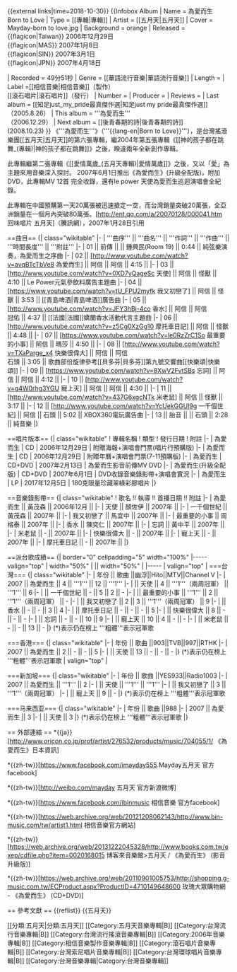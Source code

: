 {{external links|time=2018-10-30}}
{{Infobox Album
|  Name        = 為愛而生<br>Born to Love
|  Type        = [[專輯|專輯]]
|  Artist      = [[五月天|五月天]]
|  Cover       = Mayday-born to love.jpg
|  Background  = orange
|  Released    = {{flagicon|Taiwan}} 2006年12月29日<br>{{flagicon|MAS}} 2007年1月8日<br>{{flagicon|SIN}} 2007年3月1日<br>{{flagicon|JPN}} 2007年4月18日

|  Recorded    = 49分51秒
|  Genre       = [[華語流行音樂|華語流行音樂]]
|  Length      = 
|  Label       =[[相信音樂|相信音樂]]（製作）<br>[[滾石唱片|滾石唱片]]（發行） 
|  Number      =
|  Producer    = 
|  Reviews     =
|  Last album  = [[知足just_my_pride最真傑作選|知足just my pride最真傑作選]]<br />（2005.8.26）
|  This album  = '''為愛而生'''<br />（2006.12.29）
|  Next album  = [[後青春期的詩|後青春期的詩]] <br />(2008.10.23)
}}
《'''為愛而生'''》（'''{{lang-en|Born to Love}}'''），是台灣搖滾樂團[[五月天|五月天]]的第六張專輯，繼2004年第五張專輯《[[神的孩子都在跳舞_(專輯)|神的孩子都在跳舞]]》之後，睽違兩年全新創作專輯。

此專輯繼第二張專輯《[[愛情萬歲_(五月天專輯)|愛情萬歲]]》之後，又以「愛」為主題來用音樂深入探討。
2007年6月1日推出《為愛而生》(升級全配版)，附加DVD，此專輯MV 12首 完全收錄，還有le power 天使為愛而生巡迴演唱會全紀錄。

此專輯在中國預購第一天20萬張被迅速搶定一空，而台灣銷量突破20萬張，全亞洲銷量在一個月內突破80萬張。<ref name=qq>[http://ent.qq.com/a/20070128/000041.htm 回味唱片 五月天]（騰訊網），2007年1月28日引用</ref>

==曲目==
{| class="wikitable"
|-
| '''曲序''' || '''曲名''' || '''作詞''' || '''作曲''' || '''時間長度''' || '''附註'''
|-
| 01 || 前傳 ||  || 鍾興民(Room 19) || 0:44 || 純弦樂演奏，為愛而生之序曲
|-
| 02 || [http://www.youtube.com/watch?v=avqBTcTbVe8 為愛而生] || 阿信 || 阿信 || 4:15 || 
|-
| 03 || [http://www.youtube.com/watch?v=0XD7yQageSc 天使] || 阿信 || 怪獸 || 4:10 || Le Power元氣參飲料廣告主題曲
|-
| 04 || [https://www.youtube.com/watch?v=tU_FPU2myfk 我又初戀了] || 阿信 || 怪獸 || 3:53 || [[青島啤酒|青島啤酒]]廣告曲
|-
| 05 || [http://www.youtube.com/watch?v=JFY3hBj-4co 香水] || 阿信 || 阿信<br>冠佑 || 4:37 || [[法國|法國]]嬌蘭香水活動代言主題曲
|-
| 06 || [http://www.youtube.com/watch?v=z5Cg0XzGg10 摩托車日記] || 阿信 || 怪獸 || 4:48 || 
|-
| 07 || [https://www.youtube.com/watch?v=le0RzZrC1So 最重要的小事] || 阿信 || 瑪莎 || 4:50 || 
|-
| 08 || [http://www.youtube.com/watch?v=TXaParge_x4 快樂很偉大] || 阿信 || 阿信<br>石頭 || 3:05 || 歌曲部份旋律參考[[貝多芬|貝多芬]]第九號交響曲[[快樂頌|快樂頌]]
|-
| 09 || [https://www.youtube.com/watch?v=8XwV2FvtSBs 忘詞] || 阿信 || 阿信 || 4:12 || 
|-
| 10 || [http://www.youtube.com/watch?v=g4W0rhg3YGU 寵上天] || 阿信 || 阿信 || 4:30 || 
|-
| 11 || [http://www.youtube.com/watch?v=437G6xgcNTk 米老鼠] || 阿信 || 怪獸 || 3:17 || 
|-
| 12 || [http://www.youtube.com/watch?v=YcUekGGUl9g 一千個世紀] || 阿信 || 石頭 || 5:02 || XBOX360電玩廣告曲
|-
| 13 || 胎音 ||  || 石頭 || 2:28 || 純音樂
|}

==唱片版本==
{| class="wikitable"
! 專輯名稱
! 類型
! 發行日期
! 附註
|-
| 為愛而生
| CD
| 2006年12月29日
| 附贈海報+演唱會門票(唱片行預購版)
|-
| 為愛而生
| CD
| 2006年12月29日
| 附贈年曆+演唱會門票(7-11預購版)
|-
| 為愛而生
| CD+DVD
| 2007年2月13日
| 為愛而生影音前傳MV DVD 
|-
| 為愛而生(升級全配版)
| CD+DVD
| 2007年6月1日
| DVD收錄音樂錄影帶+演唱會實況
|-
| 為愛而生
| LP
| 2017年12月5日
| 180克限量珍藏翠綠彩膠唱片
|}

==音樂錄影帶==
{| class="wikitable"
! 歌名 !! 執導 !! 首播日期 !! 附註 
|-
| 為愛而生 || 黃茂森 || 2006年12月 || 
|-
| 天使 || 顏佐伊 || 2007年 || 
|-
| 一千個世紀 || 黃茂森 || 2007年 || 
|-
| 我又初戀了 || 馬宜中 || 2007年 || 
|-
| 最重要的小事 || 周格泰 || 2007年 || 
|-
| 香水 || 陳奕仁 || 2007年 || 
|-
| 忘詞 || 黃中平 || 2007年 ||
|- 
| 米老鼠 || - || 2007年 || 
|-
| 快樂很偉大 || - || 2007年 || 
|-
| 寵上天 || - || 2007年 ||
|-
| 摩托車日記 || - || 2007年 || 
|}

==派台歌成績==
{| border="0" cellpadding="5" width="100%"
|----- valign="top"
| width="50%" | || width="50%" | 
|-----
| valign="top" |
===台灣===
{| class="wikitable"
|- 
| 年份 || 歌曲 ||幽浮||Hito||MTV||Channel V
|-
| 2007 || 為愛而生 || 4 || '''1''' || 12 || '''1'''
|-
|  || 天使 || 4 || '''1'''（兩周冠軍） || '''1''' || 6
|-
|  || 一千個世紀 || - || 5 || 2 || -
|-
|  || 最重要的小事 || '''1''' || 2 || '''1'''（兩周冠軍） || -
|-
|  || 我又初戀了 || 2 || 3 || '''1'''（兩周冠軍） || 9
|-
|  || 香水 || - || - || 3 || 4
|-
|  || 摩托車日記 || - || - || - || 5
|-
|  || 快樂很偉大 || 8 || - || - || -
|-
|  || 忘詞 || - || - || 10 || 9
|-
|  || 寵上天 || 10 || 4 || - || -
|-
|  || 米老鼠 || - || - || 13 || - 
|}
(*)表示仍在榜上
'''粗體'''表示冠軍歌

===香港===
{| class="wikitable" 
|- 
| 年份 || 歌曲 ||903||TVB||997||RTHK
|-
| 2007 || 為愛而生 || 2 || - || - || 5 
|-
|  || 天使 || 13 || - || - || - 
|}
(*)表示仍在榜上
'''粗體'''表示冠軍歌
| valign="top" |

===新加坡===
{| class="wikitable" 
|- 
| 年份 || 歌曲 ||YES933||Radio1003
|-
| 2007 || 為愛而生 || '''1''' || 2
|-
|  || 天使 || '''1''' || '''1'''
|-
|  || 我又初戀了 || 3 || '''1'''（兩周冠軍）
|-
|  || 寵上天 || 9 || - 
|}
(*)表示仍在榜上
'''粗體'''表示冠軍歌

===马来西亚===
{| class="wikitable" 
|- 
| 年份 || 歌曲 ||988
|-
| 2007 || 為愛而生 || 3
|-
|  || 天使 || 3
|}
(*)表示仍在榜上
'''粗體'''表示冠軍歌
|}

== 外部連結 ==
*{{ja}}[http://www.oricon.co.jp/prof/artist/276532/products/music/704055/1/ 《為愛而生》日本資訊]

*{{zh-tw}}[https://www.facebook.com/imayday555 Mayday五月天 官方facebook]

*{{zh-tw}}[http://weibo.com/mayday 五月天 官方新浪微博]

*{{zh-tw}}[https://www.facebook.com/ibinmusic 相信音樂 官方facebook]

*{{zh-tw}}[https://web.archive.org/web/20121208062143/http://www.bin-music.com/tw/artist1.html 相信音樂官方網站]

*{{zh-tw}}[https://web.archive.org/web/20131222045328/http://www.books.com.tw/exep/cdfile.php?item=0020168015 博客來音樂館>五月天 / 《為愛而生》 (影音升級版)]

*{{zh-tw}}[https://web.archive.org/web/20110901005753/http://shopping.g-music.com.tw/ECProduct.aspx?ProductID=4710149648600 玫瑰大眾購物網 - 《為愛而生》 (CD+DVD)]

== 參考文獻 ==
{{reflist}}
{{五月天}}

[[分類:五月天|分類:五月天]]
[[Category:五月天音樂專輯|B]]
[[Category:台灣流行音樂專輯|B]]
[[Category:台灣流行搖滾音樂專輯|B]]
[[Category:2006年音樂專輯|B]]
[[Category:相信音樂製作音樂專輯|B]]
[[Category:滾石唱片音樂專輯|B]]
[[Category:台灣索尼唱片音樂專輯|B]]
[[Category:台灣環球唱片音樂專輯|B]]
[[Category:台灣音樂專輯|Category:台灣音樂專輯]]